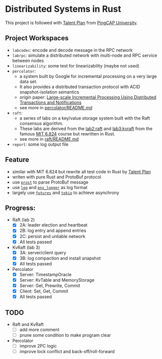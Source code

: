 # Distributed Systems in Rust

This project is followed with [Talent Plan](https://github.com/pingcap/talent-plan) from [PingCAP University](https://university.pingcap.com/).

## Project Workspaces

- `labcodec`: encode and decode message in the RPC network
- `labrpc`: simulate a distributed network with multi-node and RPC service between nodes
- `linearizability`: some test for linearizability (maybe not used)
- `percolator`: 
    - a system built by Google for incremental processing on a very large data set.
    - It also provides a distributed transaction protocol with ACID snapshot-isolation semantics
    - origin paper: [Large-scale Incremental Processing Using Distributed Transactions and Notifications](https://storage.googleapis.com/pub-tools-public-publication-data/pdf/36726.pdf)
    - see more in [percolator/README.md](./percolator/README.md)
- `raft`:
    - a series of labs on a key/value storage system built with the Raft consensus algorithm. 
    - These labs are derived from the [lab2:raft](http://nil.csail.mit.edu/6.824/2018/labs/lab-raft.html) and [lab3:kvraft](http://nil.csail.mit.edu/6.824/2018/labs/lab-kvraft.html) from the famous [MIT 6.824](http://nil.csail.mit.edu/6.824/2018/index.html) course but rewritten in Rust.
    - see more in [raft/README.md](./raft/README.md)
- `report`: some log output file

## Feature

- similar with MIT 6.824 but rewrite all test code in Rust by [Talent Plan](https://github.com/pingcap/talent-plan)
- writen with pure Rust and ProtoBuf protocol
- use [`prost`](https://docs.rs/prost/0.7.0/prost/) to parse ProtoBuf message
- use [`log`](https://docs.rs/log/0.4.13/log/) and [`env_logger`](https://docs.rs/env_logger/0.8.2/env_logger/) as log format
- largely use [`futures`](https://docs.rs/futures/0.3.12/futures/) and [`tokio`](https://docs.rs/tokio/1.0.2/tokio/) to achieve asynchrony

## Progress:

- Raft (lab 2)
    - [X] 2A: leader election and heartbeat
    - [X] 2B: log entry and append entries
    - [X] 2C: persist and unliable network
    - [X] All tests passed
- KvRaft (lab 3)
    - [X] 3A: server/client query
    - [X] 3B: log compaction and install snapshot
    - [X] All tests passed
- Percolator
    - [X] Server: TimestampOracle
    - [X] Server: KvTable and MemoryStorage
    - [X] Server: Get, Prewrite, Commit
    - [X] Client: Set, Get, Commit
    - [X] All tests passed

## TODO

- Raft and KvRaft
    - [ ] add more comment
    - [ ] prune some condition to make program clear
- Percolator
    - [ ] improve 2PC logic
    - [ ] improve lock conflict and back-off/roll-forward
